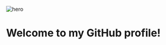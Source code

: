 ![hero](https://github.com/user-attachments/assets/9bdce9f0-a778-45a9-a500-28b9a8e74f70)

# Welcome to my GitHub profile!
